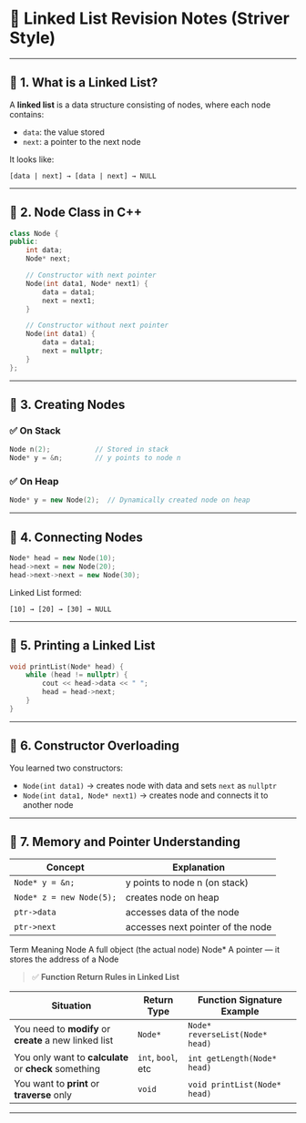 # 🧠 Linked List Revision Notes (Striver Style)

---

## 🔹 1. What is a Linked List?

A **linked list** is a data structure consisting of nodes, where each node contains:
- `data`: the value stored
- `next`: a pointer to the next node

It looks like:
```
[data | next] → [data | next] → NULL
```

---

## 🔹 2. Node Class in C++

```cpp
class Node {
public:
    int data;
    Node* next;

    // Constructor with next pointer
    Node(int data1, Node* next1) {
        data = data1;
        next = next1;
    }

    // Constructor without next pointer
    Node(int data1) {
        data = data1;
        next = nullptr;
    }
};
```

---

## 🔹 3. Creating Nodes

### ✅ On Stack
```cpp
Node n(2);           // Stored in stack
Node* y = &n;        // y points to node n
```

### ✅ On Heap
```cpp
Node* y = new Node(2);  // Dynamically created node on heap
```

---

## 🔹 4. Connecting Nodes

```cpp
Node* head = new Node(10);
head->next = new Node(20);
head->next->next = new Node(30);
```

Linked List formed:
```
[10] → [20] → [30] → NULL
```

---

## 🔹 5. Printing a Linked List

```cpp
void printList(Node* head) {
    while (head != nullptr) {
        cout << head->data << " ";
        head = head->next;
    }
}
```

---

## 🔹 6. Constructor Overloading

You learned two constructors:
- `Node(int data1)` → creates node with data and sets `next` as `nullptr`
- `Node(int data1, Node* next1)` → creates node and connects it to another node

---

## 🔹 7. Memory and Pointer Understanding

| Concept | Explanation |
|--------|-------------|
| `Node* y = &n;` | y points to node n (on stack) |
| `Node* z = new Node(5);` | creates node on heap |
| `ptr->data` | accesses data of the node |
| `ptr->next` | accesses next pointer of the node |

Term	Meaning
Node	A full object (the actual node)
Node*	A pointer — it stores the address of a Node

> ✅ **Function Return Rules in Linked List**

| Situation                              | Return Type        | Function Signature Example           |
|----------------------------------------|---------------------|---------------------------------------|
| You need to **modify** or **create** a new linked list | `Node*`            | `Node* reverseList(Node* head)`     |
| You only want to **calculate** or **check** something | `int`, `bool`, etc | `int getLength(Node* head)`         |
| You want to **print** or **traverse** only | `void`              | `void printList(Node* head)`        |


---


